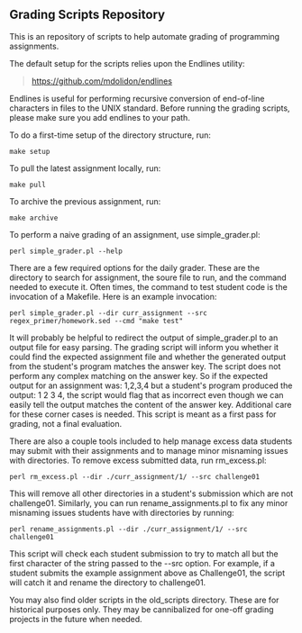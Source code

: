 Grading Scripts Repository
----------------------------

This is an repository of scripts to help automate grading of programming assignments. 

The default setup for the scripts relies upon the Endlines utility:

> https://github.com/mdolidon/endlines

Endlines is useful for performing recursive conversion of end-of-line characters in files to the UNIX standard. Before running the grading scripts, please make sure you add endlines to your path.

To do a first-time setup of the directory structure, run:

```
make setup
```

To pull the latest assignment locally, run:

```
make pull
```

To archive the previous assignment, run:

```
make archive
```

To perform a naive grading of an assignment, use simple_grader.pl:

```
perl simple_grader.pl --help
```

There are a few required options for the daily grader. These are the directory to search for assignment, the soure file to run, and the command needed to execute it. Often times, the command to test student code is the invocation of a Makefile. Here is an example invocation:

```
perl simple_grader.pl --dir curr_assignment --src regex_primer/homework.sed --cmd "make test"
```

It will probably be helpful to redirect the output of simple_grader.pl to an output file for easy parsing. The grading script will inform you whether it could find the expected assignment file and whether the generated output from the student's program matches the answer key. The script does not perform any complex matching on the answer key. So if the expected output for an assignment was: 1,2,3,4 but a student's program produced the output: 1 2 3 4, the script would flag that as incorrect even though we can easily tell the output matches the content of the answer key. Additional care for these corner cases is needed. This script is meant as a first pass for grading, not a final evaluation.

There are also a couple tools included to help manage excess data students may submit with their assignments and to manage minor misnaming issues with directories. To remove excess submitted data, run rm_excess.pl:

```
perl rm_excess.pl --dir ./curr_assignment/1/ --src challenge01
```

This will remove all other directories in a student's submission which are not challenge01. Similarly, you can run rename_assignments.pl to fix any minor misnaming issues students have with directories by running:

```
perl rename_assignments.pl --dir ./curr_assignment/1/ --src challenge01
```

This script will check each student submission to try to match all but the first character of the string passed to the --src option. For example, if a student submits the example assignment above as Challenge01, the script will catch it and rename the directory to challenge01.

You may also find older scripts in the old_scripts directory. These are for historical purposes only. They may be cannibalized for one-off grading projects in the future when needed.
